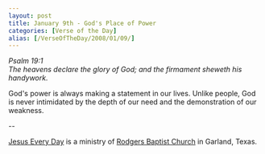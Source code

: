 ```yaml
---
layout: post
title: January 9th - God's Place of Power
categories: [Verse of the Day]
alias: [/VerseOfTheDay/2008/01/09/]
---
```


_Psalm 19:1  
The heavens declare the glory of God; and the firmament sheweth his
handywork._

God's power is always making a statement in our lives. Unlike
people, God is never intimidated by the depth of our need and the
demonstration of our weakness.

 --

<a href=http://jesuseveryday.net>Jesus Every Day</a> is a ministry of <a href=http://rodgersbaptist.net>Rodgers Baptist Church</a> in Garland, Texas.
